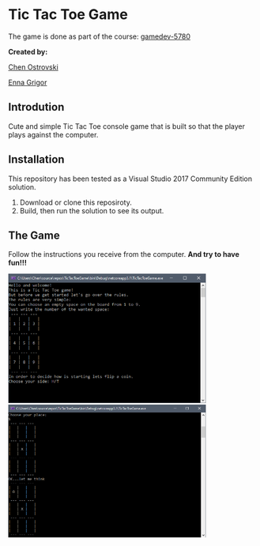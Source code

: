 # Tic Tac Toe Game
The game is done as part of the course: [gamedev-5780](https://github.com/erelsgl-at-ariel/gamedev-5780)

**Created by:**

[Chen Ostrovski](https://github.com/ChenOst)

[Enna Grigor](https://github.com/ennagrigor)

 ## Introdution
Cute and simple Tic Tac Toe console game that is built so that
 the player plays against the computer.
 
 ## Installation
 This repository has been tested as a Visual Studio 2017 Community Edition solution.
 1. Download or clone this reposiroty.
 1. Build, then run the solution to see its output.

 ## The Game
 Follow the instructions you receive from the computer.
 **And try to have fun!!!**

<img src="Images/p1.png" width=400>  <img src="Images/p2.png" width=400>
